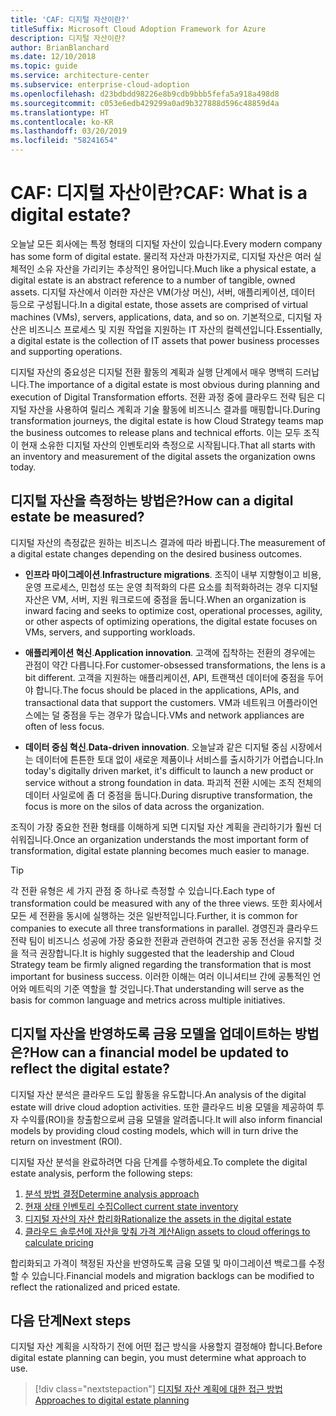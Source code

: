 ```yaml
---
title: 'CAF: 디지털 자산이란?'
titleSuffix: Microsoft Cloud Adoption Framework for Azure
description: 디지털 자산이란?
author: BrianBlanchard
ms.date: 12/10/2018
ms.topic: guide
ms.service: architecture-center
ms.subservice: enterprise-cloud-adoption
ms.openlocfilehash: d23bdbdd98226e8b9cdb9bbb5fefa5a918a498d8
ms.sourcegitcommit: c053e6edb429299a0ad9b327888d596c48859d4a
ms.translationtype: HT
ms.contentlocale: ko-KR
ms.lasthandoff: 03/20/2019
ms.locfileid: "58241654"
---
```

<!-- markdownlint-disable MD026 -->

# <a name="caf-what-is-a-digital-estate"></a><span data-ttu-id="91119-103">CAF: 디지털 자산이란?</span><span class="sxs-lookup"><span data-stu-id="91119-103">CAF: What is a digital estate?</span></span>

<span data-ttu-id="91119-104">오늘날 모든 회사에는 특정 형태의 디지털 자산이 있습니다.</span><span class="sxs-lookup"><span data-stu-id="91119-104">Every modern company has some form of digital estate.</span></span> <span data-ttu-id="91119-105">물리적 자산과 마찬가지로, 디지털 자산은 여러 실체적인 소유 자산을 가리키는 추상적인 용어입니다.</span><span class="sxs-lookup"><span data-stu-id="91119-105">Much like a physical estate, a digital estate is an abstract reference to a number of tangible, owned assets.</span></span> <span data-ttu-id="91119-106">디지털 자산에서 이러한 자산은 VM(가상 머신), 서버, 애플리케이션, 데이터 등으로 구성됩니다.</span><span class="sxs-lookup"><span data-stu-id="91119-106">In a digital estate, those assets are comprised of virtual machines (VMs), servers, applications, data, and so on.</span></span> <span data-ttu-id="91119-107">기본적으로, 디지털 자산은 비즈니스 프로세스 및 지원 작업을 지원하는 IT 자산의 컬렉션입니다.</span><span class="sxs-lookup"><span data-stu-id="91119-107">Essentially, a digital estate is the collection of IT assets that power business processes and supporting operations.</span></span>

<span data-ttu-id="91119-108">디지털 자산의 중요성은 디지털 전환 활동의 계획과 실행 단계에서 매우 명백히 드러납니다.</span><span class="sxs-lookup"><span data-stu-id="91119-108">The importance of a digital estate is most obvious during planning and execution of Digital Transformation efforts.</span></span> <span data-ttu-id="91119-109">전환 과정 중에 클라우드 전략 팀은 디지털 자산을 사용하여 릴리스 계획과 기술 활동에 비즈니스 결과를 매핑합니다.</span><span class="sxs-lookup"><span data-stu-id="91119-109">During transformation journeys, the digital estate is how Cloud Strategy teams map the business outcomes to release plans and technical efforts.</span></span> <span data-ttu-id="91119-110">이는 모두 조직이 현재 소유한 디지털 자산의 인벤토리와 측정으로 시작됩니다.</span><span class="sxs-lookup"><span data-stu-id="91119-110">That all starts with an inventory and measurement of the digital assets the organization owns today.</span></span>

## <a name="how-can-a-digital-estate-be-measured"></a><span data-ttu-id="91119-111">디지털 자산을 측정하는 방법은?</span><span class="sxs-lookup"><span data-stu-id="91119-111">How can a digital estate be measured?</span></span>

<span data-ttu-id="91119-112">디지털 자산의 측정값은 원하는 비즈니스 결과에 따라 바뀝니다.</span><span class="sxs-lookup"><span data-stu-id="91119-112">The measurement of a digital estate changes depending on the desired business outcomes.</span></span>

- <span data-ttu-id="91119-113">**인프라 마이그레이션**.</span><span class="sxs-lookup"><span data-stu-id="91119-113">**Infrastructure migrations**.</span></span> <span data-ttu-id="91119-114">조직이 내부 지향형이고 비용, 운영 프로세스, 민첩성 또는 운영 최적화의 다른 요소를 최적화하려는 경우 디지털 자산은 VM, 서버, 지원 워크로드에 중점을 둡니다.</span><span class="sxs-lookup"><span data-stu-id="91119-114">When an organization is inward facing and seeks to optimize cost, operational processes, agility, or other aspects of optimizing operations, the digital estate focuses on VMs, servers, and supporting workloads.</span></span>

- <span data-ttu-id="91119-115">**애플리케이션 혁신**.</span><span class="sxs-lookup"><span data-stu-id="91119-115">**Application innovation**.</span></span> <span data-ttu-id="91119-116">고객에 집착하는 전환의 경우에는 관점이 약간 다릅니다.</span><span class="sxs-lookup"><span data-stu-id="91119-116">For customer-obsessed transformations, the lens is a bit different.</span></span> <span data-ttu-id="91119-117">고객을 지원하는 애플리케이션, API, 트랜잭션 데이터에 중점을 두어야 합니다.</span><span class="sxs-lookup"><span data-stu-id="91119-117">The focus should be placed in the applications, APIs, and transactional data that support the customers.</span></span> <span data-ttu-id="91119-118">VM과 네트워크 어플라이언스에는 덜 중점을 두는 경우가 많습니다.</span><span class="sxs-lookup"><span data-stu-id="91119-118">VMs and network appliances are often of less focus.</span></span>

- <span data-ttu-id="91119-119">**데이터 중심 혁신**.</span><span class="sxs-lookup"><span data-stu-id="91119-119">**Data-driven innovation**.</span></span> <span data-ttu-id="91119-120">오늘날과 같은 디지털 중심 시장에서는 데이터에 튼튼한 토대 없이 새로운 제품이나 서비스를 출시하기가 어렵습니다.</span><span class="sxs-lookup"><span data-stu-id="91119-120">In today's digitally driven market, it's difficult to launch a new product or service without a strong foundation in data.</span></span> <span data-ttu-id="91119-121">파괴적 전환 시에는 조직 전체의 데이터 사일로에 좀 더 중점을 둡니다.</span><span class="sxs-lookup"><span data-stu-id="91119-121">During disruptive transformation, the focus is more on the silos of data across the organization.</span></span>

<span data-ttu-id="91119-122">조직이 가장 중요한 전환 형태를 이해하게 되면 디지털 자산 계획을 관리하기가 훨씬 더 쉬워집니다.</span><span class="sxs-lookup"><span data-stu-id="91119-122">Once an organization understands the most important form of transformation, digital estate planning becomes much easier to manage.</span></span>

> [!TIP]
> <span data-ttu-id="91119-123">각 전환 유형은 세 가지 관점 중 하나로 측정할 수 있습니다.</span><span class="sxs-lookup"><span data-stu-id="91119-123">Each type of transformation could be measured with any of the three views.</span></span> <span data-ttu-id="91119-124">또한 회사에서 모든 세 전환을 동시에 실행하는 것은 일반적입니다.</span><span class="sxs-lookup"><span data-stu-id="91119-124">Further, it is common for companies to execute all three transformations in parallel.</span></span> <span data-ttu-id="91119-125">경영진과 클라우드 전략 팀이 비즈니스 성공에 가장 중요한 전환과 관련하여 견고한 공동 전선을 유지할 것을 적극 권장합니다.</span><span class="sxs-lookup"><span data-stu-id="91119-125">It is highly suggested that the leadership and Cloud Strategy team be firmly aligned regarding the transformation that is most important for business success.</span></span> <span data-ttu-id="91119-126">이러한 이해는 여러 이니셔티브 간에 공통적인 언어와 메트릭의 기준 역할을 할 것입니다.</span><span class="sxs-lookup"><span data-stu-id="91119-126">That understanding will serve as the basis for common language and metrics across multiple initiatives.</span></span>

## <a name="how-can-a-financial-model-be-updated-to-reflect-the-digital-estate"></a><span data-ttu-id="91119-127">디지털 자산을 반영하도록 금융 모델을 업데이트하는 방법은?</span><span class="sxs-lookup"><span data-stu-id="91119-127">How can a financial model be updated to reflect the digital estate?</span></span>

<span data-ttu-id="91119-128">디지털 자산 분석은 클라우드 도입 활동을 유도합니다.</span><span class="sxs-lookup"><span data-stu-id="91119-128">An analysis of the digital estate will drive cloud adoption activities.</span></span> <span data-ttu-id="91119-129">또한 클라우드 비용 모델을 제공하여 투자 수익률(ROI)을 창출함으로써 금융 모델을 알려줍니다.</span><span class="sxs-lookup"><span data-stu-id="91119-129">It will also inform financial models by providing cloud costing models, which will in turn drive the return on investment (ROI).</span></span>

<span data-ttu-id="91119-130">디지털 자산 분석을 완료하려면 다음 단계를 수행하세요.</span><span class="sxs-lookup"><span data-stu-id="91119-130">To complete the digital estate analysis, perform the following steps:</span></span>

1. [<span data-ttu-id="91119-131">분석 방법 결정</span><span class="sxs-lookup"><span data-stu-id="91119-131">Determine analysis approach</span></span>](approach.md)
1. [<span data-ttu-id="91119-132">현재 상태 인벤토리 수집</span><span class="sxs-lookup"><span data-stu-id="91119-132">Collect current state inventory</span></span>](inventory.md)
1. [<span data-ttu-id="91119-133">디지털 자산의 자산 합리화</span><span class="sxs-lookup"><span data-stu-id="91119-133">Rationalize the assets in the digital estate</span></span>](rationalize.md)
1. [<span data-ttu-id="91119-134">클라우드 솔루션에 자산을 맞춰 가격 계산</span><span class="sxs-lookup"><span data-stu-id="91119-134">Align assets to cloud offerings to calculate pricing</span></span>](calculate.md)

<span data-ttu-id="91119-135">합리화되고 가격이 책정된 자산을 반영하도록 금융 모델 및 마이그레이션 백로그를 수정할 수 있습니다.</span><span class="sxs-lookup"><span data-stu-id="91119-135">Financial models and migration backlogs can be modified to reflect the rationalized and priced estate.</span></span>

## <a name="next-steps"></a><span data-ttu-id="91119-136">다음 단계</span><span class="sxs-lookup"><span data-stu-id="91119-136">Next steps</span></span>

<span data-ttu-id="91119-137">디지털 자산 계획을 시작하기 전에 어떤 접근 방식을 사용할지 결정해야 합니다.</span><span class="sxs-lookup"><span data-stu-id="91119-137">Before digital estate planning can begin, you must determine what approach to use.</span></span>

> [!div class="nextstepaction"]
> [<span data-ttu-id="91119-138">디지털 자산 계획에 대한 접근 방법</span><span class="sxs-lookup"><span data-stu-id="91119-138">Approaches to digital estate planning</span></span>](approach.md)